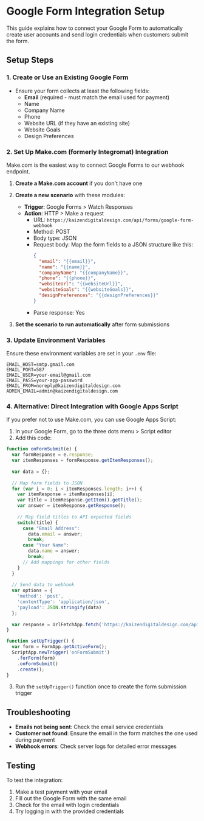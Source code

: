 # Google Form Integration Setup

This guide explains how to connect your Google Form to automatically create user accounts and send login credentials when customers submit the form.

## Setup Steps

### 1. Create or Use an Existing Google Form

- Ensure your form collects at least the following fields:
  - **Email** (required - must match the email used for payment)
  - Name
  - Company Name
  - Phone
  - Website URL (if they have an existing site)
  - Website Goals
  - Design Preferences

### 2. Set Up Make.com (formerly Integromat) Integration

Make.com is the easiest way to connect Google Forms to our webhook endpoint.

1. **Create a Make.com account** if you don't have one
2. **Create a new scenario** with these modules:
   - **Trigger**: Google Forms > Watch Responses
   - **Action**: HTTP > Make a request
     - URL: `https://kaizendigitaldesign.com/api/forms/google-form-webhook`
     - Method: POST
     - Body type: JSON
     - Request body: Map the form fields to a JSON structure like this:
       ```json
       {
         "email": "{{email}}",
         "name": "{{name}}",
         "companyName": "{{companyName}}",
         "phone": "{{phone}}",
         "websiteUrl": "{{websiteUrl}}",
         "websiteGoals": "{{websiteGoals}}",
         "designPreferences": "{{designPreferences}}"
       }
       ```
     - Parse response: Yes

3. **Set the scenario to run automatically** after form submissions

### 3. Update Environment Variables

Ensure these environment variables are set in your `.env` file:

```
EMAIL_HOST=smtp.gmail.com
EMAIL_PORT=587
EMAIL_USER=your-email@gmail.com
EMAIL_PASS=your-app-password
EMAIL_FROM=noreply@kaizendigitaldesign.com
ADMIN_EMAIL=admin@kaizendigitaldesign.com
```

### 4. Alternative: Direct Integration with Google Apps Script

If you prefer not to use Make.com, you can use Google Apps Script:

1. In your Google Form, go to the three dots menu > Script editor
2. Add this code:

```javascript
function onFormSubmit(e) {
  var formResponse = e.response;
  var itemResponses = formResponse.getItemResponses();
  
  var data = {};
  
  // Map form fields to JSON
  for (var i = 0; i < itemResponses.length; i++) {
    var itemResponse = itemResponses[i];
    var title = itemResponse.getItem().getTitle();
    var answer = itemResponse.getResponse();
    
    // Map field titles to API expected fields
    switch(title) {
      case "Email Address":
        data.email = answer;
        break;
      case "Your Name":
        data.name = answer;
        break;
      // Add mappings for other fields
    }
  }
  
  // Send data to webhook
  var options = {
    'method': 'post',
    'contentType': 'application/json',
    'payload': JSON.stringify(data)
  };
  
  var response = UrlFetchApp.fetch('https://kaizendigitaldesign.com/api/forms/google-form-webhook', options);
}

function setUpTrigger() {
  var form = FormApp.getActiveForm();
  ScriptApp.newTrigger('onFormSubmit')
    .forForm(form)
    .onFormSubmit()
    .create();
}
```

3. Run the `setUpTrigger()` function once to create the form submission trigger

## Troubleshooting

- **Emails not being sent**: Check the email service credentials
- **Customer not found**: Ensure the email in the form matches the one used during payment
- **Webhook errors**: Check server logs for detailed error messages

## Testing

To test the integration:
1. Make a test payment with your email
2. Fill out the Google Form with the same email
3. Check for the email with login credentials
4. Try logging in with the provided credentials 